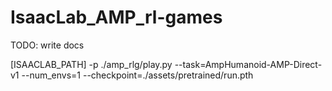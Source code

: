 # IsaacLab_AMP_rl-games

TODO: write docs


[ISAACLAB_PATH] -p ./amp_rlg/play.py --task=AmpHumanoid-AMP-Direct-v1 --num_envs=1 --checkpoint=./assets/pretrained/run.pth